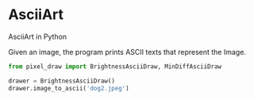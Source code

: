 # AsciiArt
AsciiArt in Python

Given an image, the program prints ASCII texts that represent the Image.

```Python
from pixel_draw import BrightnessAsciiDraw, MinDiffAsciiDraw

drawer = BrightnessAsciiDraw()
drawer.image_to_ascii('dog2.jpeg')
```
